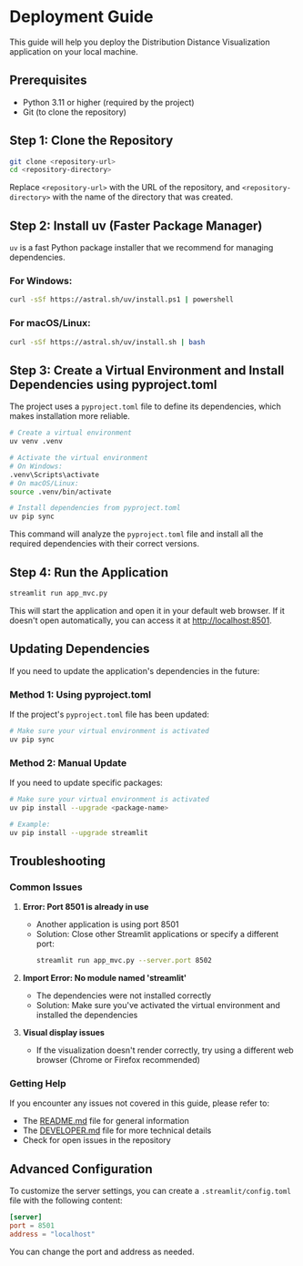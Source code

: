 # Deployment Guide

This guide will help you deploy the Distribution Distance Visualization application on your local machine.

## Prerequisites

- Python 3.11 or higher (required by the project)
- Git (to clone the repository)

## Step 1: Clone the Repository

```bash
git clone <repository-url>
cd <repository-directory>
```

Replace `<repository-url>` with the URL of the repository, and `<repository-directory>` with the name of the directory that was created.

## Step 2: Install uv (Faster Package Manager)

`uv` is a fast Python package installer that we recommend for managing dependencies.

### For Windows:

```bash
curl -sSf https://astral.sh/uv/install.ps1 | powershell
```

### For macOS/Linux:

```bash
curl -sSf https://astral.sh/uv/install.sh | bash
```

## Step 3: Create a Virtual Environment and Install Dependencies using pyproject.toml

The project uses a `pyproject.toml` file to define its dependencies, which makes installation more reliable.

```bash
# Create a virtual environment
uv venv .venv

# Activate the virtual environment
# On Windows:
.venv\Scripts\activate
# On macOS/Linux:
source .venv/bin/activate

# Install dependencies from pyproject.toml
uv pip sync
```

This command will analyze the `pyproject.toml` file and install all the required dependencies with their correct versions.

## Step 4: Run the Application

```bash
streamlit run app_mvc.py
```

This will start the application and open it in your default web browser. If it doesn't open automatically, you can access it at [http://localhost:8501](http://localhost:8501).

## Updating Dependencies

If you need to update the application's dependencies in the future:

### Method 1: Using pyproject.toml

If the project's `pyproject.toml` file has been updated:

```bash
# Make sure your virtual environment is activated
uv pip sync
```

### Method 2: Manual Update

If you need to update specific packages:

```bash
# Make sure your virtual environment is activated
uv pip install --upgrade <package-name>

# Example:
uv pip install --upgrade streamlit
```

## Troubleshooting

### Common Issues

1. **Error: Port 8501 is already in use**
   - Another application is using port 8501
   - Solution: Close other Streamlit applications or specify a different port:
     ```bash
     streamlit run app_mvc.py --server.port 8502
     ```

2. **Import Error: No module named 'streamlit'**
   - The dependencies were not installed correctly
   - Solution: Make sure you've activated the virtual environment and installed the dependencies

3. **Visual display issues**
   - If the visualization doesn't render correctly, try using a different web browser (Chrome or Firefox recommended)

### Getting Help

If you encounter any issues not covered in this guide, please refer to:

- The [README.md](README.md) file for general information
- The [DEVELOPER.md](DEVELOPER.md) file for more technical details
- Check for open issues in the repository

## Advanced Configuration

To customize the server settings, you can create a `.streamlit/config.toml` file with the following content:

```toml
[server]
port = 8501
address = "localhost"
```

You can change the port and address as needed.